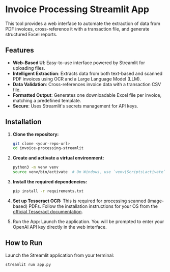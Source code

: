 # Invoice Processing Streamlit App

This tool provides a web interface to automate the extraction of data from PDF invoices, cross-reference it with a transaction file, and generate structured Excel reports.

## Features

-   **Web-Based UI**: Easy-to-use interface powered by Streamlit for uploading files.
-   **Intelligent Extraction**: Extracts data from both text-based and scanned PDF invoices using OCR and a Large Language Model (LLM).
-   **Data Validation**: Cross-references invoice data with a transaction CSV file.
-   **Formatted Output**: Generates one downloadable Excel file per invoice, matching a predefined template.
-   **Secure**: Uses Streamlit's secrets management for API keys.

## Installation

1.  **Clone the repository:**
    ```bash
    git clone <your-repo-url>
    cd invoice-processing-streamlit
    ```

2.  **Create and activate a virtual environment:**
    ```bash
    python3 -m venv venv
    source venv/bin/activate  # On Windows, use `venv\Scripts\activate`
    ```

3.  **Install the required dependencies:**
    ```bash
    pip install -r requirements.txt
    ```

4.  **Set up Tesseract OCR:**
    This is required for processing scanned (image-based) PDFs. Follow the installation instructions for your OS from the [official Tesseract documentation](https://tesseract-ocr.github.io/tessdoc/Installation.html).

5.  Run the App: Launch the application. You will be prompted to enter your OpenAI API key directly in the web interface.


## How to Run

Launch the Streamlit application from your terminal:

```bash
streamlit run app.py
